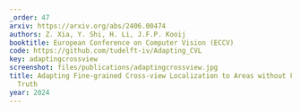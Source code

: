 ```yaml
---
_order: 47
arxiv: https://arxiv.org/abs/2406.00474
authors: Z. Xia, Y. Shi, H. Li, J.F.P. Kooij
booktitle: European Conference on Computer Vision (ECCV)
code: https://github.com/tudelft-iv/Adapting_CVL
key: adaptingcrossview
screenshot: files/publications/adaptingcrossview.jpg
title: Adapting Fine-grained Cross-view Localization to Areas without Fine Ground
  Truth
year: 2024
---
```


